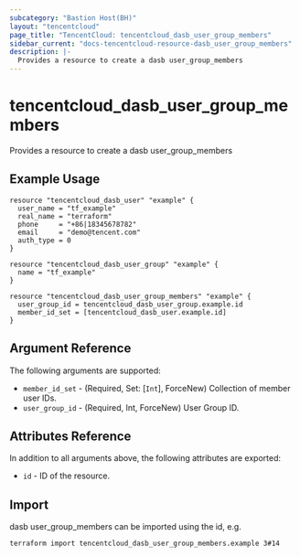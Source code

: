 ```yaml
---
subcategory: "Bastion Host(BH)"
layout: "tencentcloud"
page_title: "TencentCloud: tencentcloud_dasb_user_group_members"
sidebar_current: "docs-tencentcloud-resource-dasb_user_group_members"
description: |-
  Provides a resource to create a dasb user_group_members
---
```


# tencentcloud_dasb_user_group_members

Provides a resource to create a dasb user_group_members

## Example Usage

```hcl
resource "tencentcloud_dasb_user" "example" {
  user_name = "tf_example"
  real_name = "terraform"
  phone     = "+86|18345678782"
  email     = "demo@tencent.com"
  auth_type = 0
}

resource "tencentcloud_dasb_user_group" "example" {
  name = "tf_example"
}

resource "tencentcloud_dasb_user_group_members" "example" {
  user_group_id = tencentcloud_dasb_user_group.example.id
  member_id_set = [tencentcloud_dasb_user.example.id]
}
```

## Argument Reference

The following arguments are supported:

* `member_id_set` - (Required, Set: [`Int`], ForceNew) Collection of member user IDs.
* `user_group_id` - (Required, Int, ForceNew) User Group ID.

## Attributes Reference

In addition to all arguments above, the following attributes are exported:

* `id` - ID of the resource.



## Import

dasb user_group_members can be imported using the id, e.g.

```
terraform import tencentcloud_dasb_user_group_members.example 3#14
```

